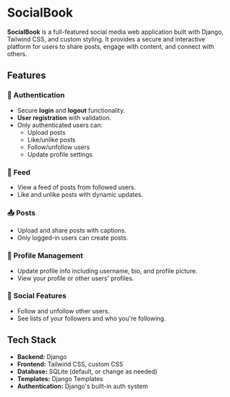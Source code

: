 # SocialBook

**SocialBook** is a full-featured social media web application built with Django, Tailwind CSS, and custom styling. It provides a secure and interactive platform for users to share posts, engage with content, and connect with others.

## Features

### 🔐 Authentication
- Secure **login** and **logout** functionality.
- **User registration** with validation.
- Only authenticated users can:
  - Upload posts
  - Like/unlike posts
  - Follow/unfollow users
  - Update profile settings

### 📰 Feed
- View a feed of posts from followed users.
- Like and unlike posts with dynamic updates.

### 📤 Posts
- Upload and share posts with captions.
- Only logged-in users can create posts.

### 👤 Profile Management
- Update profile info including username, bio, and profile picture.
- View your profile or other users' profiles.

### 🤝 Social Features
- Follow and unfollow other users.
- See lists of your followers and who you're following.

## Tech Stack

- **Backend:** Django
- **Frontend:** Tailwind CSS, custom CSS
- **Database:** SQLite (default, or change as needed)
- **Templates:** Django Templates
- **Authentication:** Django's built-in auth system


